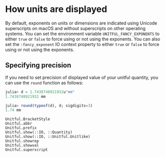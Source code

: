 # How units are displayed

By default, exponents on units or dimensions are indicated using Unicode superscripts on
macOS and without superscripts on other operating systems. You can set the environment
variable `UNITFUL_FANCY_EXPONENTS` to either `true` or `false` to force using or not using
the exponents. You can also set the `:fancy_exponent` IO context property to either `true`
or `false` to force using or not using the exponents.

## Specifying precision

If you need to set precision of displayed value of your unitful quantity, you can use the
`round` function as follows:

```julia
julia> d = 1.7438748921932u"mm"
1.7438748921932 mm

julia> round(typeof(d), d; sigdigits=3)
1.74 mm
```


```@docs
Unitful.BracketStyle
Unitful.abbr
Unitful.prefix
Unitful.show(::IO, ::Quantity)
Unitful.show(::IO, ::Unitful.Unitlike)
Unitful.showrep
Unitful.showval
Unitful.superscript
```
